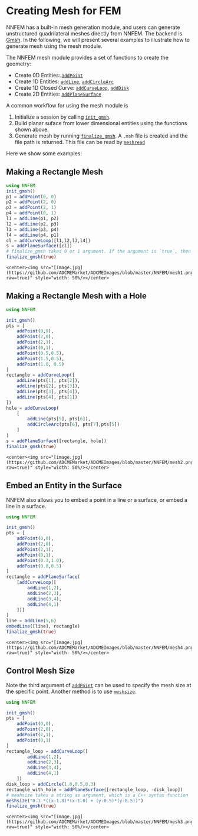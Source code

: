 # Creating Mesh for FEM

NNFEM has a built-in mesh generation module, and users can  generate unstructured quadrilateral meshes directly from NNFEM. The backend is [Gmsh](https://gmsh.info/). In the following, we will present several examples to illustrate how to generate mesh using the mesh module. 

The NNFEM mesh module provides a set of functions to create the geometry:

* Create 0D Entities: [`addPoint`](@ref)
* Create 1D Entities: [`addLine`](@ref), [`addCircleArc`](@ref)
* Create 1D Closed Curve: [`addCurveLoop`](@ref), [`addDisk`](@ref)
* Create 2D Entities: [`addPlaneSurface`](@ref)

A common workflow for using the mesh module is 

1. Initialize a session by calling [`init_gmsh`](@ref).
2. Build planar suface from lower dimensional entities using the functions shown above.
3. Generate mesh by running [`finalize_gmsh`](@ref). A `.msh` file is created and the file path is returned. This file can be read by [`meshread`](@ref)


Here we show some examples:

## Making a Rectangle Mesh
```julia
using NNFEM
init_gmsh()
p1 = addPoint(0, 0)
p2 = addPoint(2, 0)
p3 = addPoint(2, 1)
p4 = addPoint(0, 1)
l1 = addLine(p1, p2)
l2 = addLine(p2, p3)
l3 = addLine(p3, p4)
l4 = addLine(p4, p1)
cl = addCurveLoop([l1,l2,l3,l4])
s = addPlaneSurface([cl])
# finalize_gmsh takes 0 or 1 argument. If the argument is `true`, then the mesh is shown. The default is false.
finalize_gmsh(true)
```

```@raw html
<center><img src="[image.jpg](https://github.com/ADCMEMarket/ADCMEImages/blob/master/NNFEM/mesh1.png?raw=true)" style="width: 50%/>​</center>
```


## Making a Rectangle Mesh with a Hole

```julia
using NNFEM

init_gmsh()
pts = [
    addPoint(0,0),
    addPoint(2,0),
    addPoint(2,1),
    addPoint(0,1),
    addPoint(0.5,0.5),
    addPoint(1.5,0.5),
    addPoint(1.0, 0.5)
]
rectangle = addCurveLoop([
    addLine(pts[1], pts[2]),
    addLine(pts[2], pts[3]),
    addLine(pts[3], pts[4]),
    addLine(pts[4], pts[1])
])
hole = addCurveLoop(
    [
        addLine(pts[5], pts[6]),
        addCircleArc(pts[6], pts[7],pts[5])
    ]
)
s = addPlaneSurface([rectangle, hole])
finalize_gmsh(true)
```

```@raw html
<center><img src="[image.jpg](https://github.com/ADCMEMarket/ADCMEImages/blob/master/NNFEM/mesh2.png?raw=true)" style="width: 50%/>​</center>
```

## Embed an Entity in the Surface

NNFEM also allows you to embed a point in a line or a surface, or embed a line in a surface.

```julia
using NNFEM

init_gmsh()
pts = [
    addPoint(0,0),
    addPoint(2,0),
    addPoint(2,1),
    addPoint(0,1),
    addPoint(0.3,1.0),
    addPoint(0.8,0.5)
]
rectangle = addPlaneSurface(
    [addCurveLoop([
        addLine(1,2),
        addLine(2,3),
        addLine(3,4),
        addLine(4,1)
    ])]
)
line = addLine(5,6)
embedLine([line], rectangle)
finalize_gmsh(true)
```


```@raw html
<center><img src="[image.jpg](https://github.com/ADCMEMarket/ADCMEImages/blob/master/NNFEM/mesh4.png?raw=true)" style="width: 50%/>​</center>
```

## Control Mesh Size

Note the third argument of [`addPoint`](@ref) can be used to specify the mesh size at the specific point. Another method is to use [`meshsize`](@ref).

```julia
using NNFEM

init_gmsh()
pts = [
    addPoint(0,0),
    addPoint(2,0),
    addPoint(2,1),
    addPoint(0,1)
]
rectangle_loop = addCurveLoop([
        addLine(1,2),
        addLine(2,3),
        addLine(3,4),
        addLine(4,1)
    ])
disk_loop = addCircle(1.0,0.5,0.3)
rectangle_with_hole = addPlaneSurface([rectangle_loop, -disk_loop])
# meshsize takes a string as argument, which is a C++ syntax function
meshsize("0.1 *((x-1.0)*(x-1.0) + (y-0.5)*(y-0.5))")
finalize_gmsh(true)
```

```@raw html
<center><img src="[image.jpg](https://github.com/ADCMEMarket/ADCMEImages/blob/master/NNFEM/mesh3.png?raw=true)" style="width: 50%/>​</center>
```